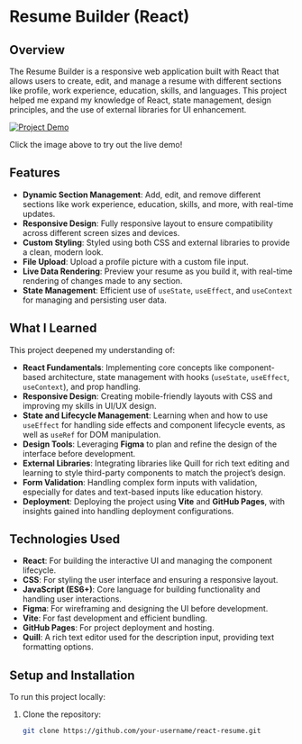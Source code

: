 # Resume Builder (React)

## Overview
The Resume Builder is a responsive web application built with React that allows users to create, edit, and manage a resume with different sections like profile, work experience, education, skills, and languages. This project helped me expand my knowledge of React, state management, design principles, and the use of external libraries for UI enhancement.

[![Project Demo](https://github.com/Orbter/react-resume/assets/94376239/image)](https://orbter.github.io/react-resume/)

Click the image above to try out the live demo!

## Features
- **Dynamic Section Management**: Add, edit, and remove different sections like work experience, education, skills, and more, with real-time updates.
- **Responsive Design**: Fully responsive layout to ensure compatibility across different screen sizes and devices.
- **Custom Styling**: Styled using both CSS and external libraries to provide a clean, modern look.
- **File Upload**: Upload a profile picture with a custom file input.
- **Live Data Rendering**: Preview your resume as you build it, with real-time rendering of changes made to any section.
- **State Management**: Efficient use of `useState`, `useEffect`, and `useContext` for managing and persisting user data.

## What I Learned
This project deepened my understanding of:
- **React Fundamentals**: Implementing core concepts like component-based architecture, state management with hooks (`useState`, `useEffect`, `useContext`), and prop handling.
- **Responsive Design**: Creating mobile-friendly layouts with CSS and improving my skills in UI/UX design.
- **State and Lifecycle Management**: Learning when and how to use `useEffect` for handling side effects and component lifecycle events, as well as `useRef` for DOM manipulation.
- **Design Tools**: Leveraging **Figma** to plan and refine the design of the interface before development.
- **External Libraries**: Integrating libraries like Quill for rich text editing and learning to style third-party components to match the project’s design.
- **Form Validation**: Handling complex form inputs with validation, especially for dates and text-based inputs like education history.
- **Deployment**: Deploying the project using **Vite** and **GitHub Pages**, with insights gained into handling deployment configurations.

## Technologies Used
- **React**: For building the interactive UI and managing the component lifecycle.
- **CSS**: For styling the user interface and ensuring a responsive layout.
- **JavaScript (ES6+)**: Core language for building functionality and handling user interactions.
- **Figma**: For wireframing and designing the UI before development.
- **Vite**: For fast development and efficient bundling.
- **GitHub Pages**: For project deployment and hosting.
- **Quill**: A rich text editor used for the description input, providing text formatting options.

## Setup and Installation
To run this project locally:
1. Clone the repository:
   ```bash
   git clone https://github.com/your-username/react-resume.git

